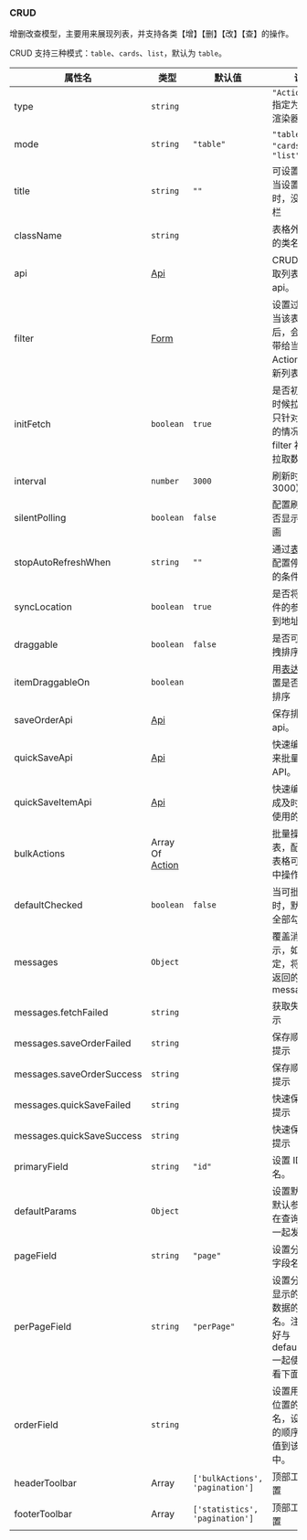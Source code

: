 ### CRUD

增删改查模型，主要用来展现列表，并支持各类【增】【删】【改】【查】的操作。

CRUD 支持三种模式：`table`、`cards`、`list`，默认为 `table`。

| 属性名                    | 类型                           | 默认值                          | 说明                                                                                      |
| ------------------------- | ------------------------------ | ------------------------------- | ----------------------------------------------------------------------------------------- |
| type                      | `string`                       |                                 | `"Action.md"` 指定为 CRUD 渲染器                                                          |
| mode                      | `string`                       | `"table"`                       | `"table" 、 "cards" 或者 "list"`                                                          |
| title                     | `string`                       | `""`                            | 可设置成空，当设置成空时，没有标题栏                                                      |
| className                 | `string`                       |                                 | 表格外层 Dom 的类名                                                                       |
| api                       | [Api](./Types.md#Api)          |                                 | CRUD 用来获取列表数据的 api。                                                             |
| filter                    | [Form](./Form.md)              |                                 | 设置过滤器，当该表单提交后，会把数据带给当前 Action.md 刷新列表。                         |
| initFetch                 | `boolean`                      | `true`                          | 是否初始化的时候拉取数据, 只针对有 filter 的情况, 没有 filter 初始都会拉取数据            |
| interval                  | `number`                       | `3000`                          | 刷新时间(最低 3000)                                                                       |
| silentPolling             | `boolean`                      | `false`                         | 配置刷新时是否显示加载动画                                                                |
| stopAutoRefreshWhen       | `string`                       | `""`                            | 通过[表达式](./Types.md#表达式)来配置停止刷新的条件                                       |
| syncLocation              | `boolean`                      | `true`                          | 是否将过滤条件的参数同步到地址栏                                                          |
| draggable                 | `boolean`                      | `false`                         | 是否可通过拖拽排序                                                                        |
| itemDraggableOn           | `boolean`                      |                                 | 用[表达式](./Types.md#表达式)来配置是否可拖拽排序                                         |
| saveOrderApi              | [Api](./Types.md#Api)          |                                 | 保存排序的 api。                                                                          |
| quickSaveApi              | [Api](./Types.md#Api)          |                                 | 快速编辑后用来批量保存的 API。                                                            |
| quickSaveItemApi          | [Api](./Types.md#Api)          |                                 | 快速编辑配置成及时保存时使用的 API。                                                      |
| bulkActions               | Array Of [Action](./Action.md) |                                 | 批量操作列表，配置后，表格可进行选中操作。                                                |
| defaultChecked            | `boolean`                      | `false`                         | 当可批量操作时，默认是否全部勾选。                                                        |
| messages                  | `Object`                       |                                 | 覆盖消息提示，如果不指定，将采用 api 返回的 message                                       |
| messages.fetchFailed      | `string`                       |                                 | 获取失败时提示                                                                            |
| messages.saveOrderFailed  | `string`                       |                                 | 保存顺序失败提示                                                                          |
| messages.saveOrderSuccess | `string`                       |                                 | 保存顺序成功提示                                                                          |
| messages.quickSaveFailed  | `string`                       |                                 | 快速保存失败提示                                                                          |
| messages.quickSaveSuccess | `string`                       |                                 | 快速保存成功提示                                                                          |
| primaryField              | `string`                       | `"id"`                          | 设置 ID 字段名。                                                                          |
| defaultParams             | `Object`                       |                                 | 设置默认 filter 默认参数，会在查询的时候一起发给后端                                      |
| pageField                 | `string`                       | `"page"`                        | 设置分页页码字段名。                                                                      |
| perPageField              | `string`                       | `"perPage"`                     | 设置分页一页显示的多少条数据的字段名。注意：最好与 defaultParams 一起使用，请看下面例子。 |
| orderField                | `string`                       |                                 | 设置用来确定位置的字段名，设置后新的顺序将被赋值到该字段中。                              |
| headerToolbar             | Array                          | `['bulkActions', 'pagination']` | 顶部工具栏配置                                                                            |
| footerToolbar             | Array                          | `['statistics', 'pagination']`  | 顶部工具栏配置                                                                            |

